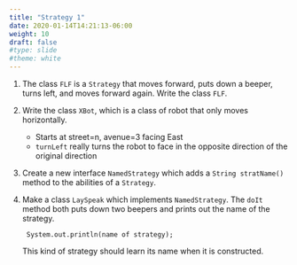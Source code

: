 ```yaml
---
title: "Strategy 1"
date: 2020-01-14T14:21:13-06:00
weight: 10
draft: false
#type: slide
#theme: white
---
```


1. The class `FLF` is a `Strategy` that moves forward, puts down a
   beeper, turns left, and moves forward again. Write the class `FLF`.
   
2. Write the class `XBot`, which is a class of robot that only moves horizontally.

    * Starts at street=n, avenue=3 facing East
    * `turnLeft` really turns the robot to face in the opposite
      direction of the original direction
    
3. Create a new interface `NamedStrategy` which adds a `String
   stratName()` method to the abilities of a `Strategy`.
   
4. Make a class `LaySpeak` which implements `NamedStrategy`. The
   `doIt` method both puts down two beepers and prints out the name of
   the strategy.
   
        System.out.println(name of strategy);

    This kind of strategy should learn its name when it is constructed.

